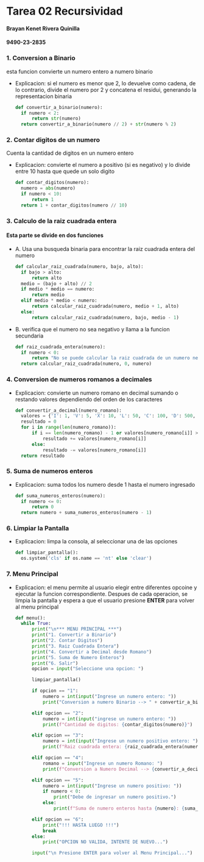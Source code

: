 # Tarea 02 Recursividad
#### Brayan Kenet Rivera Quinilla
#### 9490-23-2835

### 1. Conversion a Binario
esta funcion convierte un numero entero a numero binario
- Explicacion:
  si el numero es menor que 2, lo devuelve como cadena, de lo contrario, divide el numero por 2 y concatena el residui, generando la representacion binaria
  ```Python
  def convertir_a_binario(numero):
    if numero < 2:
        return str(numero)
    return convertir_a_binario(numero // 2) + str(numero % 2)
  ```
### 2. Contar digitos de un numero
Cuenta la cantidad de digitos en un numero entero
- Explicacion:
  convierte el numero a positivo (si es negativo) y lo divide entre 10 hasta que quede un solo digito
  ```Python
  def contar_digitos(numero):
    numero = abs(numero)
    if numero < 10:
        return 1
    return 1 + contar_digitos(numero // 10)
  ```
### 3. Calculo de la raiz cuadrada entera
#### Esta parte se divide en dos funciones
- A. Usa una busqueda binaria para encontrar la raiz cuadrada entera del numero
  ```Python
  def calcular_raiz_cuadrada(numero, bajo, alto):
    if bajo > alto:
        return alto
    medio = (bajo + alto) // 2
    if medio * medio == numero:
        return medio
    elif medio * medio < numero:
        return calcular_raiz_cuadrada(numero, medio + 1, alto)
    else:
        return calcular_raiz_cuadrada(numero, bajo, medio - 1)

  ```
- B. verifica que el numero no sea negativo y llama a la funcion secundaria
  ```Python
  def raiz_cuadrada_entera(numero):
    if numero < 0:
        return "No se puede calcular la raiz cuadrada de un numero negativo"
    return calcular_raiz_cuadrada(numero, 0, numero)

  ```
### 4. Conversion de numeros romanos a decimales
- Explicacion:
  convierte un numero romano en decimal sumando o restando valores dependiendo del orden de los caracteres
  ```Python
  def convertir_a_decimal(numero_romano):
    valores = {'I': 1, 'V': 5, 'X': 10, 'L': 50, 'C': 100, 'D': 500, 'M': 1000}
    resultado = 0
    for i in range(len(numero_romano)):
        if i == len(numero_romano) - 1 or valores[numero_romano[i]] >= valores[numero_romano[i + 1]]:
            resultado += valores[numero_romano[i]]
        else:
            resultado -= valores[numero_romano[i]]
    return resultado

  ```
### 5. Suma de numeros enteros
- Explicacion: suma todos los numero desde 1 hasta el numero ingresado
  ```Python
  def suma_numeros_enteros(numero):
    if numero <= 0:
        return 0
    return numero + suma_numeros_enteros(numero - 1)

  ```
### 6. Limpiar la Pantalla
- Explicacion: limpa la consola, al seleccionar una de las opciones
  ```Python
  def limpiar_pantalla():
    os.system('cls' if os.name == 'nt' else 'clear')
  
  ```
### 7. Menu Principal
- Explicacion: el menu permite al usuario elegir entre diferentes opcoine y ejecutar la funcion correspondiente. Despues de cada operacion, se limpia la pantalla y espera a que el usuario presione **ENTER** para volver al menu principal
  ```Python
  def menu():
    while True:
        print("\n*** MENU PRINCIPAL ***")
        print("1. Convertir a Binario")
        print("2. Contar Digitos")
        print("3. Raiz Cuadrada Entera")
        print("4. Convertir a Decimal desde Romano")
        print("5. Suma de Numero Enteros")
        print("6. Salir")
        opcion = input("Seleccione una opcion: ")

        limpiar_pantalla()

        if opcion == "1":
            numero = int(input("Ingrese un numero entero: "))
            print("Conversion a numero Binario --> " + convertir_a_binario(numero))

        elif opcion == "2":
            numero = int(input("ingrese un numero entero: "))
            print(f"Cantidad de digitos: {contar_digitos(numero)}")

        elif opcion == "3":
            numero = int(input("Ingrese un numero positivo entero: "))
            print(f"Raiz cuadrada entera: {raiz_cuadrada_entera(numero)}")

        elif opcion == "4":
            romano = input("Ingrese un numero Romano: ")
            print(f"Conversion a Numero Decimal --> {convertir_a_decimal(romano)}")

        elif opcion == "5":
            numero = int(input("Ingrese un numero positivo: "))
            if numero < 0:
                print("Debe de ingresar un numero positivo.")
            else:
                print(f"Suma de numero enteros hasta {numero}: {suma_numeros_enteros(numero)}")

        elif opcion == "6":
            print("!!! HASTA LUEGO !!!")
            break
        else:
            print("OPCION NO VALIDA, INTENTE DE NUEVO...")

        input("\n Presione ENTER para volver al Menu Principal...")

  ```
